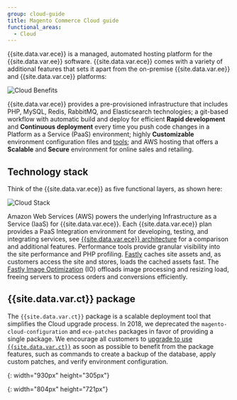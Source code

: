 ```yaml
---
group: cloud-guide
title: Magento Commerce Cloud guide
functional_areas:
  - Cloud
---
```


{{site.data.var.ece}} is a managed, automated hosting platform for the {{site.data.var.ee}} software. {{site.data.var.ece}} comes with a variety of additional features that sets it apart from the on-premise {{site.data.var.ee}} and {{site.data.var.ce}} platforms:

![Cloud Benefits]

{{site.data.var.ece}} provides a pre-provisioned infrastructure that includes PHP, MySQL, Redis, RabbitMQ, and Elasticsearch technologies; a git-based workflow with automatic build and deploy for efficient **Rapid development** and **Continuous deployment** every time you push code changes in a Platform as a Service (PaaS) environment; highly **Customizable** environment configuration files and [tools](#ece-tools-package); and AWS hosting that offers a **Scalable** and **Secure** environment for online sales and retailing.

## Technology stack

Think of the {{site.data.var.ece}} as five functional layers, as shown here:

![Cloud Stack]

Amazon Web Services (AWS) powers the underlying Infrastructure as a Service (IaaS) for {{site.data.var.ece}}. Each {{site.data.var.ece}} plan provides a PaaS Integration environment for developing, testing, and integrating services, see [{{site.data.var.ece}} architecture]({{page.baseurl}}/cloud/architecture/cloud-architecture.html) for a comparison and additional features. Performance tools provide granular visibility into the site performance and PHP profiling. [Fastly]({{page.baseurl}}/cloud/cdn/cloud-fastly.html) caches site assets and, as customers access the site and stores, loads the cached assets fast. The [Fastly Image Optimization]({{page.baseurl}}/cloud/cdn/fastly-image-optimization.html) (IO) offloads image processing and resizing load, freeing servers to process orders and conversions efficiently.
<!-- Also, the Fastly Web Application Firewall (WAF) prevents malicious traffic and other OWASP Top 10 threats from affecting the site. -->

## {{site.data.var.ct}} package

The `{{site.data.var.ct}}` package is a scalable deployment tool that simplifies the Cloud upgrade process. In 2018, we deprecated the `magento-cloud-configuration` and `ece-patches` packages in favor of providing a single package. We encourage all customers to [upgrade to use `{{site.data.var.ct}}`]({{page.baseurl}}/cloud/project/ece-tools-upgrade-project.html) as soon as possible to benefit from the package features, such as commands to create a backup of the database, apply custom patches, and verify environment configuration. 

<!-- Link definitions -->

[Cloud Benefits]: {{site.baseurl}}/common/images/cloud/CloudBenefits.svg
{: width="930px" height="305px"}

[Cloud Stack]: {{site.baseurl}}/common/images/cloud/CloudStack.png
{: width="804px" height="721px"}
